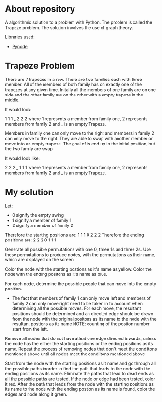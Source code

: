 # About repository
A algorithmic solution to a problem with Python. The problem is called the Trapeze problem. The solution involves the use of graph theory.

 Libraries used:
 * [Pynode](https://alexsocha.github.io/pynode/)
 
# Trapeze Problem
There are 7 trapezes in a row. There are two families each with three member. All of the members of both family has on exactly one of the trapezes at any given time. Initally all the members of one family are on one side and the other family are on the other with a empty trapeze in the middle.

It would look:

1 1 1 _ 2 2 2 where 1 represents a member from family one, 2 represents members from family 2 and _ is an empty Trapeze.

Members in family one can only move to the right and members in family 2 can only move to the right. They are able to swap with another member or move into an empty trapeze. The goal of is end up in the initial position, but the two family are swap

It would look like:

2 2 2 _ 1 1 1 where 1 represents a member from family one, 2 represents members from family 2 and _ is an empty Trapeze.

# My solution

Let: 
* 0 signify the empty swing
* 1 signify a member of family 1
* 2 signify a member of family 2

Therefore the starting positions are: 1 1 1 0 2 2 2 
Therefore the ending positions are: 2 2 2 0 1 1 1

Generate all possible permutations with one 0, three 1s and three 2s.
Use these permutations to produce nodes, with the permutations as their name, which are displayed on the screen. 

Color the node with the starting postions as it's name as yellow.
Color the node with the ending positons as it's name as blue.

For each node, determine the possible people that can move into the empty position. 
* The fact that members of family 1 can only move left and members of family 2 can only move right need to be taken in to account when determining all the possible moves.
For each move, the resultant positions should be determined and an directed edge should be drawn from the node with the original positons as its name to the node with the resultant postions 
as its name
NOTE: counting of the positon number start from the left.

Remove all nodes that do not have atleat one edge directed inwards, unless the node has the either the starting positions or the ending positions as its name.
Repeat the process of removing nodes that don't meet the condiitons mentioned above until all nodes meet the condiitons mentioned above

Start from the node with the starting positions as it name and go through all the possible paths inorder to find the path that leads to the node with the ending positions as 
its name. 
Eliminate the paths that lead to dead ends as all the possible paths are tested.
If the node or edge had been tested, color it red.
After the path that leads from the node with the starting positions as its name to the node with the ending postion as its name is found, color the edges and node along it green.

